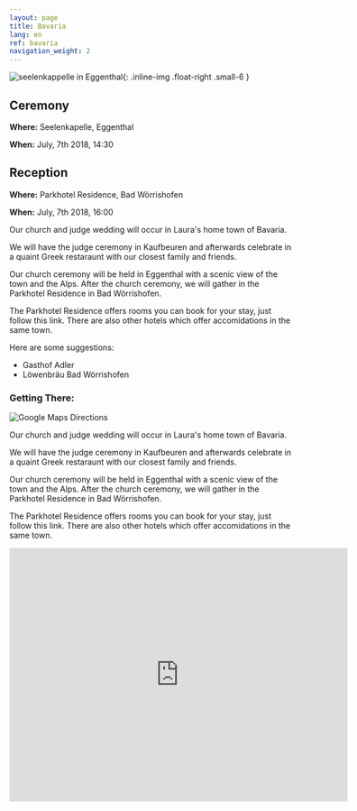 ```yaml
---
layout: page
title: Bavaria
lang: en
ref: bavaria
navigation_weight: 2
---
```


![seelenkappelle in Eggenthal](/photos/seelenkappelle.jpg "Seelenkappelle"){: .inline-img .float-right .small-6 }

## Ceremony ##
**Where:** Seelenkapelle, Eggenthal

**When:** July, 7th 2018, 14:30

## Reception ##
**Where:** Parkhotel Residence, Bad Wörrishofen

**When:** July, 7th 2018, 16:00

Our church and judge wedding will occur in Laura's home town of Bavaria.

We will have the judge ceremony in Kaufbeuren and afterwards celebrate in a quaint Greek restaraunt with our closest family and friends.

Our church ceremony will be held in Eggenthal with a scenic view of the town and the Alps. After the church ceremony, we will gather in the Parkhotel Residence in Bad Wörrishofen.

The Parkhotel Residence offers rooms you can book for your stay, just follow this link. There are also other hotels which offer accomidations in the same town.

Here are some suggestions:
* Gasthof Adler
* Löwenbräu Bad Wörrishofen

### Getting There: ###

![Google Maps Directions](https://maps.googleapis.com/maps/api/staticmap?center=47.9592928,10.5452299&zoom=12&size=600x300&maptype=roadmap&markers=color:blue%7Clabel:Ss48.00546,10.5945013&key=AIzaSyAeD5NDlmE_SVOUEN0CV6xobS3_zwYLyGY)

Our church and judge wedding will occur in Laura's home town of Bavaria.

We will have the judge ceremony in Kaufbeuren and afterwards celebrate in a quaint Greek restaraunt with our closest family and friends.

Our church ceremony will be held in Eggenthal with a scenic view of the town and the Alps. After the church ceremony, we will gather in the Parkhotel Residence in Bad Wörrishofen.

The Parkhotel Residence offers rooms you can book for your stay, just follow this link. There are also other hotels which offer accomidations in the same town.

<iframe src="https://www.google.com/maps/embed?pb=!1m18!1m12!1m3!1d2669.4269900763247!2d10.594501315777162!3d48.005459979213065!2m3!1f0!2f0!3f0!3m2!1i1024!2i768!4f13.1!3m3!1m2!1s0x479c119769ecff39%3A0x475ecaea14b14b7!2sParkhotel+Residence!5e0!3m2!1sen!2sde!4v1482410555253" width="600" height="450" frameborder="0" style="border:0" allowfullscreen></iframe>